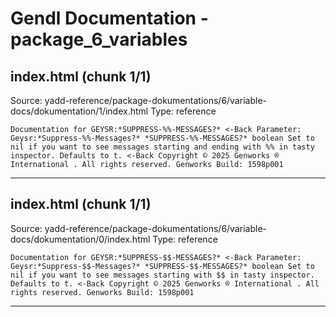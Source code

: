 # Gendl Documentation - package_6_variables

## index.html (chunk 1/1)
Source: yadd-reference/package-dokumentations/6/variable-docs/dokumentation/1/index.html
Type: reference

```
Documentation for GEYSR:*SUPPRESS-%%-MESSAGES?* <-Back Parameter: Geysr:*Suppress-%%-Messages?* *SUPPRESS-%%-MESSAGES?* boolean Set to nil if you want to see messages starting and ending with %% in tasty inspector. Defaults to t. <-Back Copyright © 2025 Genworks ® International . All rights reserved. Genworks Build: 1598p001
```

---

## index.html (chunk 1/1)
Source: yadd-reference/package-dokumentations/6/variable-docs/dokumentation/0/index.html
Type: reference

```
Documentation for GEYSR:*SUPPRESS-$$-MESSAGES?* <-Back Parameter: Geysr:*Suppress-$$-Messages?* *SUPPRESS-$$-MESSAGES?* boolean Set to nil if you want to see messages starting with $$ in tasty inspector. Defaults to t. <-Back Copyright © 2025 Genworks ® International . All rights reserved. Genworks Build: 1598p001
```

---

